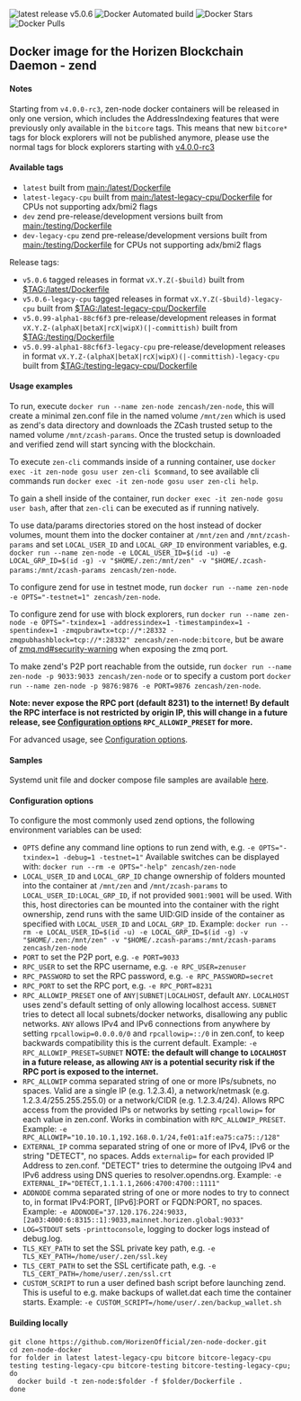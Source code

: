![latest release v5.0.6](https://img.shields.io/badge/latest%20release-v5.0.6-brightgreen.svg) ![Docker Automated build](https://img.shields.io/docker/automated/zencash/zen-node.svg) ![Docker Stars](https://img.shields.io/docker/stars/zencash/zen-node.svg) ![Docker Pulls](https://img.shields.io/docker/pulls/zencash/zen-node.svg)

## Docker image for the Horizen Blockchain Daemon - zend

#### Notes

Starting from `v4.0.0-rc3`, zen-node docker containers will be released in only one version, which includes the AddressIndexing features that were previously only available in the `bitcore` tags. This means that new `bitcore*` tags for block explorers will not be published anymore, please use the normal tags for block explorers starting with [v4.0.0-rc3](https://github.com/HorizenOfficial/zen-node-docker/blob/v4.0.0-rc3/testing/Dockerfile)

#### Available tags

* `latest` built from [main:/latest/Dockerfile](https://github.com/HorizenOfficial/zen-node-docker/blob/main/latest/Dockerfile)
* `latest-legacy-cpu` built from [main:/latest-legacy-cpu/Dockerfile](https://github.com/HorizenOfficial/zen-node-docker/blob/main/latest-legacy-cpu/Dockerfile) for CPUs not supporting adx/bmi2 flags
* `dev` zend pre-release/development versions built from [main:/testing/Dockerfile](https://github.com/HorizenOfficial/zen-node-docker/blob/main/testing/Dockerfile)
* `dev-legacy-cpu` zend pre-release/development versions built from [main:/testing/Dockerfile](https://github.com/HorizenOfficial/zen-node-docker/blob/main/testing/Dockerfile) for CPUs not supporting adx/bmi2 flags

Release tags:
* `v5.0.6` tagged releases in format `vX.Y.Z(-$build)` built from [$TAG:/latest/Dockerfile](https://github.com/HorizenOfficial/zen-node-docker/blob/v5.0.6/latest/Dockerfile)
* `v5.0.6-legacy-cpu` tagged releases in format `vX.Y.Z(-$build)-legacy-cpu` built from [$TAG:/latest-legacy-cpu/Dockerfile](https://github.com/HorizenOfficial/zen-node-docker/blob/v5.0.6-legacy-cpu/latest-legacy-cpu/Dockerfile)
* `v5.0.99-alpha1-88cf6f3` pre-release/development releases in format `vX.Y.Z-(alphaX|betaX|rcX|wipX)(|-committish)` built from [$TAG:/testing/Dockerfile](https://github.com/HorizenOfficial/zen-node-docker/blob/v5.0.99-alpha1-88cf6f3/testing/Dockerfile)
* `v5.0.99-alpha1-88cf6f3-legacy-cpu` pre-release/development releases in format `vX.Y.Z-(alphaX|betaX|rcX|wipX)(|-committish)-legacy-cpu` built from [$TAG:/testing-legacy-cpu/Dockerfile](https://github.com/HorizenOfficial/zen-node-docker/blob/v5.0.99-alpha1-88cf6f3-legacy-cpu/testing-legacy-cpu/Dockerfile)

#### Usage examples
To run, execute `docker run --name zen-node zencash/zen-node`, this will create a minimal zen.conf file in the named volume `/mnt/zen` which is used as zend's data directory and downloads the ZCash trusted setup to the named volume `/mnt/zcash-params`. Once the trusted setup is downloaded and verified zend will start syncing with the blockchain.

To execute `zen-cli` commands inside of a running container, use `docker exec -it zen-node gosu user zen-cli $command`, to see available cli commands run `docker exec -it zen-node gosu user zen-cli help`.

To gain a shell inside of the container, run `docker exec -it zen-node gosu user bash`, after that `zen-cli` can be executed as if running natively.

To use data/params directories stored on the host instead of docker volumes, mount them into the docker container at `/mnt/zen` and `/mnt/zcash-params` and set `LOCAL_USER_ID` and `LOCAL_GRP_ID` environment variables, e.g. `docker run --name zen-node -e LOCAL_USER_ID=$(id -u) -e LOCAL_GRP_ID=$(id -g) -v "$HOME/.zen:/mnt/zen" -v "$HOME/.zcash-params:/mnt/zcash-params zencash/zen-node`.

To configure zend for use in testnet mode, run `docker run --name zen-node -e OPTS="-testnet=1" zencash/zen-node`.

To configure zend for use with block explorers, run `docker run --name zen-node -e OPTS="-txindex=1 -addressindex=1 -timestampindex=1 -spentindex=1 -zmqpubrawtx=tcp://*:28332 -zmqpubhashblock=tcp://*:28332" zencash/zen-node:bitcore`, but be aware of [zmq.md#security-warning](https://github.com/HorizenOfficial/zen/blob/main/doc/zmq.md#security-warning) when exposing the zmq port.

To make zend's P2P port reachable from the outside, run `docker run --name zen-node -p 9033:9033 zencash/zen-node` or to specify a custom port `docker run --name zen-node -p 9876:9876 -e PORT=9876 zencash/zen-node`.

**Note: never expose the RPC port (default 8231) to the internet! By default the RPC interface is not restricted by origin IP, this will change in a future release, see [Configuration options](https://github.com/HorizenOfficial/zen-node-docker#configuration-options) `RPC_ALLOWIP_PRESET` for more.**

For advanced usage, see [Configuration options](https://github.com/HorizenOfficial/zen-node-docker#configuration-options).
#### Samples

Systemd unit file and docker compose file samples are available [here](https://github.com/HorizenOfficial/zen-node-docker/tree/main/samples).
#### Configuration options

To configure the most commonly used zend options, the following environment variables can be used:

* `OPTS` define any command line options to run zend with, e.g. `-e OPTS="-txindex=1 -debug=1 -testnet=1"` Available switches can be displayed with: `docker run --rm -e OPTS="-help" zencash/zen-node`
* `LOCAL_USER_ID` and `LOCAL_GRP_ID` change ownership of folders mounted into the container at `/mnt/zen` and `/mnt/zcash-params` to `LOCAL_USER_ID:LOCAL_GRP_ID`, if not provided `9001:9001` will be used. With this, host directories can be mounted into the container with the right ownership, zend runs with the same UID:GID inside of the container as specified with `LOCAL_USER_ID` and `LOCAL_GRP_ID`. Example: `docker run --rm -e LOCAL_USER_ID=$(id -u) -e LOCAL_GRP_ID=$(id -g) -v "$HOME/.zen:/mnt/zen" -v "$HOME/.zcash-params:/mnt/zcash-params zencash/zen-node`
* `PORT` to set the P2P port, e.g. `-e PORT=9033`
* `RPC_USER` to set the RPC username, e.g. `-e RPC_USER=zenuser`
* `RPC_PASSWORD` to set the RPC password, e.g. `-e RPC_PASSWORD=secret`
* `RPC_PORT` to set the RPC port, e.g. `-e RPC_PORT=8231`
* `RPC_ALLOWIP_PRESET` one of `ANY|SUBNET|LOCALHOST`, default `ANY`. `LOCALHOST` uses zend's default setting of only allowing localhost access. `SUBNET` tries to detect all local subnets/docker networks, disallowing any public networks. `ANY` allows IPv4 and IPv6 connections from anywhere by setting `rpcallowip=0.0.0.0/0` and `rpcallowip=::/0` in zen.conf, to keep backwards compatibility this is the current default. Example: `-e RPC_ALLOWIP_PRESET=SUBNET`
**NOTE: the default will change to `LOCALHOST` in a future release, as allowing `ANY` is a potential security risk if the RPC port is exposed to the internet.**
* `RPC_ALLOWIP` comma separated string of one or more IPs/subnets, no spaces. Valid are a single IP (e.g. 1.2.3.4), a network/netmask (e.g. 1.2.3.4/255.255.255.0) or a network/CIDR (e.g. 1.2.3.4/24). Allows RPC access from the provided IPs or networks by setting `rpcallowip=` for each value in zen.conf. Works in combination with `RPC_ALLOWIP_PRESET`. Example: `-e RPC_ALLOWIP="10.10.10.1,192.168.0.1/24,fe01:a1f:ea75:ca75::/128"`
* `EXTERNAL_IP` comma separated string of one or more of IPv4, IPv6 or the string "DETECT", no spaces. Adds `externalip=` for each provided IP Address to zen.conf. "DETECT" tries to determine the outgoing IPv4 and IPv6 address using DNS queries to resolver.opendns.org. Example: `-e EXTERNAL_IP="DETECT,1.1.1.1,2606:4700:4700::1111"`
* `ADDNODE` comma separated string of one or more nodes to try to connect to, in format IPv4:PORT, [IPv6]:PORT or FQDN:PORT, no spaces. Example: `-e ADDNODE="37.120.176.224:9033,[2a03:4000:6:8315::1]:9033,mainnet.horizen.global:9033"`
* `LOG=STDOUT` sets `-printtoconsole`, logging to docker logs instead of debug.log.
* `TLS_KEY_PATH` to set the SSL private key path, e.g. `-e TLS_KEY_PATH=/home/user/.zen/ssl.key`
* `TLS_CERT_PATH` to set the SSL certificate path, e.g. `-e TLS_CERT_PATH=/home/user/.zen/ssl.crt`
* `CUSTOM_SCRIPT` to run a user defined bash script before launching zend. This is useful to e.g. make backups of wallet.dat each time the container starts. Example: `-e CUSTOM_SCRIPT=/home/user/.zen/backup_wallet.sh`

#### Building locally
```
git clone https://github.com/HorizenOfficial/zen-node-docker.git
cd zen-node-docker
for folder in latest latest-legacy-cpu bitcore bitcore-legacy-cpu testing testing-legacy-cpu bitcore-testing bitcore-testing-legacy-cpu; do
  docker build -t zen-node:$folder -f $folder/Dockerfile .
done
```
